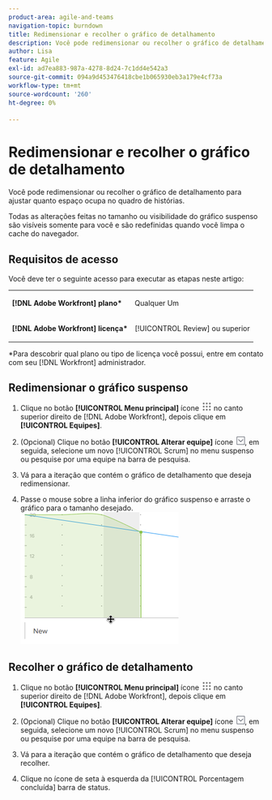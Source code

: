 ```yaml
---
product-area: agile-and-teams
navigation-topic: burndown
title: Redimensionar e recolher o gráfico de detalhamento
description: Você pode redimensionar ou recolher o gráfico de detalhamento para ajustar quanto espaço ocupa no quadro de histórias.
author: Lisa
feature: Agile
exl-id: ad7ea883-987a-4278-8d24-7c1dd4e542a3
source-git-commit: 094a9d453476418cbe1b065930eb3a179e4cf73a
workflow-type: tm+mt
source-wordcount: '260'
ht-degree: 0%

---
```


# Redimensionar e recolher o gráfico de detalhamento

Você pode redimensionar ou recolher o gráfico de detalhamento para ajustar quanto espaço ocupa no quadro de histórias.

Todas as alterações feitas no tamanho ou visibilidade do gráfico suspenso são visíveis somente para você e são redefinidas quando você limpa o cache do navegador.

## Requisitos de acesso

Você deve ter o seguinte acesso para executar as etapas neste artigo:

<table style="table-layout:auto"> 
 <col> 
 </col> 
 <col> 
 </col> 
 <tbody> 
  <tr> 
   <td role="rowheader"><strong>[!DNL Adobe Workfront] plano*</strong></td> 
   <td> <p>Qualquer Um</p> </td> 
  </tr> 
  <tr> 
   <td role="rowheader"><strong>[!DNL Adobe Workfront] licença*</strong></td> 
   <td> <p>[!UICONTROL Review] ou superior</p> </td> 
  </tr> 
 </tbody> 
</table>

&#42;Para descobrir qual plano ou tipo de licença você possui, entre em contato com seu [!DNL Workfront] administrador.

## Redimensionar o gráfico suspenso

1. Clique no botão **[!UICONTROL Menu principal]** ícone ![](assets/main-menu-icon.png) no canto superior direito de [!DNL Adobe Workfront], depois clique em **[!UICONTROL Equipes]**.

1. (Opcional) Clique no botão **[!UICONTROL Alterar equipe]** ícone ![Ícone Alternar equipe](assets/switch-team-icon.png), em seguida, selecione um novo [!UICONTROL Scrum] no menu suspenso ou pesquise por uma equipe na barra de pesquisa.

1. Vá para a iteração que contém o gráfico de detalhamento que deseja redimensionar.
1. Passe o mouse sobre a linha inferior do gráfico suspenso e arraste o gráfico para o tamanho desejado.\
   ![](assets/burndown-resize.png)

## Recolher o gráfico de detalhamento

1. Clique no botão **[!UICONTROL Menu principal]** ícone ![](assets/main-menu-icon.png) no canto superior direito de [!DNL Adobe Workfront], depois clique em **[!UICONTROL Equipes]**.

1. (Opcional) Clique no botão **[!UICONTROL Alterar equipe]** ícone ![Ícone Alternar equipe](assets/switch-team-icon.png), em seguida, selecione um novo [!UICONTROL Scrum] no menu suspenso ou pesquise por uma equipe na barra de pesquisa.

1. Vá para a iteração que contém o gráfico de detalhamento que deseja recolher.
1. Clique no ícone de seta à esquerda da [!UICONTROL Porcentagem concluída] barra de status.
